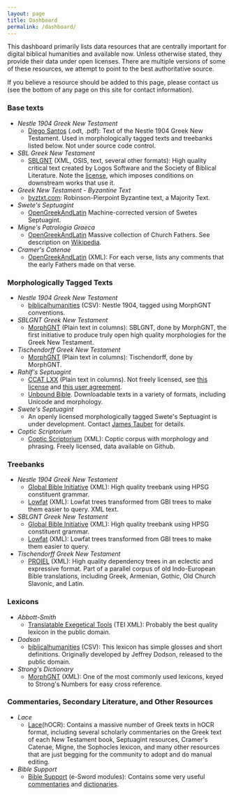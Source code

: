 ```yaml
---
layout: page
title: Dashboard
permalink: /dashboard/
---
```

This dashboard primarily lists data resources that are centrally important for digital biblical humanities and available now. Unless otherwise stated, they provide their data under open licenses. There are multiple versions of some of these resources, we attempt to point to the best authoritative source.

If you believe a resource should be added to this page, please contact us (see the bottom of any page on this site for contact information).


### Base texts

- *Nestle 1904 Greek New Testament*
  - [Diego Santos](https://sites.google.com/site/nestle1904/faq) (.odt, .pdf): Text of the Nestle 1904 Greek New Testament. Used in morphologically tagged texts and treebanks listed below. Not under source code control.
- *SBL Greek New Testament*
  - [SBLGNT](http://sblgnt.com/) (XML, OSIS, text, several other formats): High quality critical text created by Logos Software and the Society of Biblical Literature. Note the [license](http://sblgnt.com/license/), which imposes conditions on downstream works that use it.
- *Greek New Testament - Byzantine Text*
  - [byztxt.com](http://www.byztxt.com/downloads.html): Robinson-Pierpoint Byzantine text, a Majority Text.
- *Swete's Septuagint*
  - [OpenGreekAndLatin](https://github.com/OpenGreekAndLatin/septuagint-dev) Machine-corrected version of Swetes Septuagint.
- *Migne's Patrologia Graeca*
  - [OpenGreekAndLatin](https://github.com/OGL-PatrologiaGraecaDev)  Massive collection of Church Fathers. See description on [Wikipedia](https://en.wikipedia.org/wiki/Patrologia_Graeca).
- *Cramer's Catenae*
  - [OpenGreekAndLatin](https://github.com/OpenGreekAndLatin/catenae-dev) (XML): For each verse, lists any comments that the early Fathers made on that verse.

### Morphologically Tagged Texts

- *Nestle 1904 Greek New Testament*
  - [biblicalhumanities](https://github.com/biblicalhumanities/Nestle1904) (CSV):  Nestle 1904, tagged using MorphGNT conventions.
- *SBLGNT Greek New Testament*
  - [MorphGNT](https://github.com/morphgnt/sblgnt) (Plain text in columns):  SBLGNT, done by MorphGNT, the first initiative to produce truly open high quality morphologies for the Greek New Testament.
- *Tischendorff Greek New Testament*
  - [MorphGNT](https://github.com/morphgnt/tischendorf) (Plain text in columns): Tischendorff, done by MorphGNT.
- *Rahlf's Septuagint*  
  - [CCAT LXX](http://ccat.sas.upenn.edu/gopher/text/religion/biblical/lxxmorph/) (Plain text in columns). Not freely licensed, see [this license](http://ccat.sas.upenn.edu/gopher/text/religion/biblical/lxxmorph/0-readme.txt) and [this user agreement](http://ccat.sas.upenn.edu/gopher/text/religion/biblical/lxxmorph/0-user-declaration.txt).
  - [Unbound Bible](http://unbound.biola.edu/).  Downloadable texts in a variety of formats, including Unicode and morphology.
- *Swete's Septuagint*
  - An openly licensed morphologically tagged Swete's Septuagint is under development.  Contact [James Tauber](mailto:jtauber@jtauber.com) for details.
- *Coptic Scriptorium*
  - [Coptic Scriptorium](http://data.copticscriptorium.org/) (XML): Coptic corpus with morphology and phrasing. Freely licensed, data available on Github.


### Treebanks

- *Nestle 1904 Greek New Testament*
   - [Global Bible Initiative](https://github.com/biblicalhumanities/greek-new-testament/tree/master/syntax-trees/nestle1904) (XML): High quality treebank using HPSG constituent grammar.
   - [Lowfat](https://github.com/biblicalhumanities/greek-new-testament/tree/master/syntax-trees/nestle1904-lowfat) (XML): Lowfat trees transformed from GBI trees to make them easier to query. XML text.
- *SBLGNT Greek New Testament* 
   - [Global Bible Initiative](https://github.com/biblicalhumanities/greek-new-testament/tree/master/syntax-trees/sblgnt) (XML): High quality treebank using HPSG constituent grammar.
   - [Lowfat](https://github.com/biblicalhumanities/greek-new-testament/tree/master/syntax-trees/sblgnt-lowfat) (XML): Lowfat trees transformed from GBI trees to make them easier to query. 
- *Tischendorff Greek New Testament*
   - [PROIEL](https://github.com/proiel/proiel-treebank) (XML): High quality dependency trees in an eclectic and expressive format. Part of a parallel corpus of old Indo-European Bible translations, including Greek, Armenian, Gothic, Old Church Slavonic, and Latin.

### Lexicons

- *Abbott-Smith*
  - [Translatable Exegetical Tools](https://github.com/translatable-exegetical-tools/Abbott-Smith) (TEI XML): Probably the best quality lexicon in the public domain.
- *Dodson*
  - [biblicalhumanities](https://github.com/biblicalhumanities/Dodson-Greek-Lexicon) (CSV): This lexicon has simple glosses and short definitions. Originally developed by Jeffrey Dodson, released to the public domain.
- *Strong's Dictionary*
  - [MorphGNT](https://github.com/morphgnt/strongs-dictionary-xml) (XML): One of the most commonly used lexicons, keyed to Strong's Numbers for easy cross reference.

### Commentaries, Secondary Literature, and Other Resources

- *Lace*
  - [Lace](http://heml.mta.ca/lace/catalog)(hOCR): Contains a massive number of Greek texts in hOCR format, including several scholarly commentaries on the Greek text of each New Testament book, Septuagint resources, Cramer's Catenae, Migne, the Sophocles lexicon, and many other resources that are just begging for the community to adopt and do manual editing.
- *Bible Support*
  - [Bible Support](http://www.biblesupport.com/e-sword-downloads/) (e-Sword modules): Contains some very useful [commentaries](http://www.biblesupport.com/e-sword-downloads/category/3-commentaries/)
  and [dictionaries](http://www.biblesupport.com/e-sword-downloads/category/7-dictionaries/).
